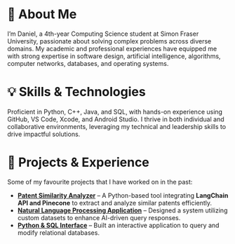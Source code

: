 
# 👋 About Me
I’m Daniel, a 4th-year Computing Science student at Simon Fraser University, passionate about solving complex problems across diverse domains. My academic and professional experiences have equipped me with strong expertise in software design, artificial intelligence, algorithms, computer networks, databases, and operating systems.

# 💡 Skills & Technologies
Proficient in Python, C++, Java, and SQL, with hands-on experience using GitHub, VS Code, Xcode, and Android Studio. I thrive in both individual and collaborative environments, leveraging my technical and leadership skills to drive impactful solutions.

# 🚀 Projects & Experience  
Some of my favourite projects that I have worked on in the past: 
- [**Patent Similarity Analyzer**](https://github.com/sosokokos/your-repo-name) – A Python-based tool integrating **LangChain API and Pinecone** to extract and analyze similar patents efficiently.  
- [**Natural Language Processing Application**](https://github.com/sosokokos/your-repo-name) – Designed a system utilizing custom datasets to enhance AI-driven query responses.  
- [**Python & SQL Interface**](https://github.com/sosokokos/your-repo-name) – Built an interactive application to query and modify relational databases.  
